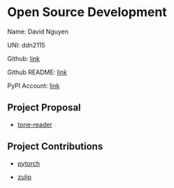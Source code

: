 # Open Source Development

Name: David Nguyen

UNI: ddn2115

Github: [link](https://github.com/DavidNguyen2002)

Github README:
[link](https://github.com/DavidNguyen2002/DavidNguyen2002/blob/main/README.md)

PyPI Account: [link](https://pypi.org/user/DavidNguyen2002/)

## Project Proposal

- [tone-reader](../projects/python/tone-reader.md)

## Project Contributions

- [pytorch](../projects/python/pytorch.md)

- [zulip](../projects/python/zulip.md)

